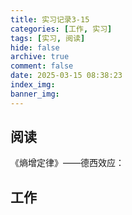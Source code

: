 ```yaml
---
title: 实习记录3-15
categories: [工作, 实习]
tags: [实习, 阅读]
hide: false
archive: true
comment: false
date: 2025-03-15 08:38:23
index_img:
banner_img:
---
```


<!-- more -->

## 阅读
《熵增定律》——德西效应：


## 工作